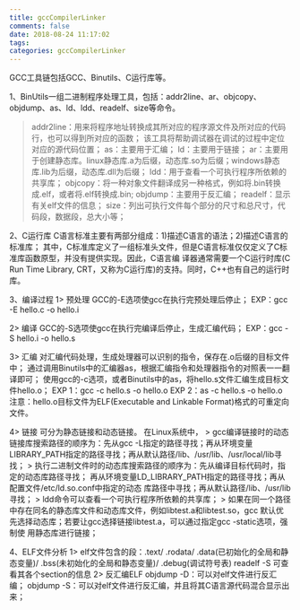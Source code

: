 ```yaml
---
title: gccCompilerLinker
comments: false
date: 2018-08-24 11:17:02
tags:
categories: gccCompilerLinker
---
```


GCC工具链包括GCC、Binutils、C运行库等。

1、BinUtils一组二进制程序处理工具，包括：addr2line、ar、objcopy、objdump、as、ld、ldd、readelf、size等命令。
   > addr2line：用来将程序地址转换成其所对应的程序源文件及所对应的代码行，也可以得到所对应的函数；
                该工具将帮助调试器在调试的过程中定位对应的源代码位置；
   > as：主要用于汇编；
   > ld：主要用于链接；
   > ar：主要用于创建静态库。linux静态库.a为后缀，动态库.so为后缀；windows静态库.lib为后缀，动态库.dll为后缀；
   > ldd：用于查看一个可执行程序所依赖的共享库；
   > objcopy：将一种对象文件翻译成另一种格式，例如将.bin转换成.elf，或者将.elf转换成.bin;
   > objdump：主要用于反汇编；
   > readelf：显示有关elf文件的信息；
   > size：列出可执行文件每个部分的尺寸和总尺寸，代码段，数据段，总大小等；

2、C运行库
   C语言标准主要有两部分组成：1)描述C语言的语法；2)描述C语言的标准库；
   其中，C标准库定义了一组标准头文件，但是C语言标准仅仅定义了C标准库函数原型，并没有提供实现。因此，C语言编
   译器通常需要一个C运行时库(C Run Time Library, CRT，又称为C运行库)的支持。同时，C++也有自己的运行时库。

3、编译过程
   1> 预处理
      GCC的-E选项使gcc在执行完预处理后停止；
      EXP：gcc -E hello.c -o hello.i

   2> 编译
      GCC的-S选项使gcc在执行完编译后停止，生成汇编代码；
      EXP：gcc -S hello.i -o hello.s

   3> 汇编
      对汇编代码处理，生成处理器可以识别的指令，保存在.o后缀的目标文件中；
      通过调用Binutils中的汇编器as，根据汇编指令和处理器指令的对照表一一翻译即可；
      使用gcc的-c选项，或者Binutils中的as，将hello.s文件汇编生成目标文件hello.o；
      EXP 1：gcc -c hello.s -o hello.o
      EXP 2：as -c hello.s -o hello.o
      注意：hello.o目标文件为ELF(Executable and Linkable Format)格式的可重定向文件。

   4> 链接
      可分为静态链接和动态链接。
      在Linux系统中，
      > gcc编译链接时的动态链接库搜索路径的顺序为：先从gcc -L指定的路径寻找；再从环境变量
        LIBRARY_PATH指定的路径寻找；再从默认路径/lib、/usr/lib、/usr/local/lib寻找；
      > 执行二进制文件时的动态库搜索路径的顺序为：先从编译目标代码时，指定的动态库路径寻找；
        再从环境变量LD_LIBRARY_PATH指定的路径寻找；再从配置文件/etc/ld.so.conf中指定的动态
	库路径中寻找；再从默认路径/lib、/usr/lib寻找；
      > ldd命令可以查看一个可执行程序所依赖的共享库；
      > 如果在同一个路径中存在同名的静态库文件和动态库文件，例如libtest.a和libtest.so，gcc
        默认优先选择动态库；若要让gcc选择链接libtest.a，可以通过指定gcc -static选项，强制使
	用静态库进行链接；

4、ELF文件分析
   1> elf文件包含的段：.text/
                       .rodata/
                       .data(已初始化的全局和静态变量)/
		       .bss(未初始化的全局和静态变量)/
		       .debug(调试符号表)
      readelf -S 可查看其各个section的信息
   2> 反汇编ELF
      objdump -D：可以对elf文件进行反汇编；
      objdump -S：可以对elf文件进行反汇编，并且将其C语言源代码混合显示出来；

